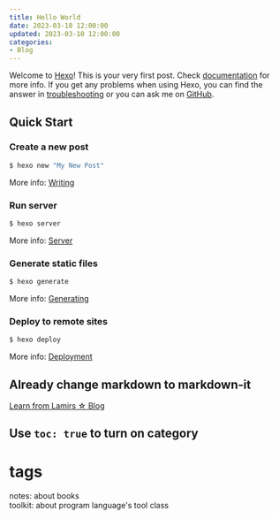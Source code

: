 ```yaml
---
title: Hello World
date: 2023-03-10 12:00:00
updated: 2023-03-10 12:00:00
categories:
- Blog
---
```

Welcome to [Hexo](https://hexo.io/)! This is your very first post. Check [documentation](https://hexo.io/docs/) for more info. If you get any problems when using Hexo, you can find the answer in [troubleshooting](https://hexo.io/docs/troubleshooting.html) or you can ask me on [GitHub](https://github.com/hexojs/hexo/issues).

## Quick Start

### Create a new post

``` bash
$ hexo new "My New Post"
```

More info: [Writing](https://hexo.io/docs/writing.html)

### Run server

``` bash
$ hexo server
```

More info: [Server](https://hexo.io/docs/server.html)

### Generate static files

``` bash
$ hexo generate
```

More info: [Generating](https://hexo.io/docs/generating.html)

### Deploy to remote sites

``` bash
$ hexo deploy
```

More info: [Deployment](https://hexo.io/docs/one-command-deployment.html)

## Already change markdown to markdown-it

[Learn from Lamirs ☆ Blog](https://lamirs.vercel.app/hexo-%E4%BD%BF%E7%94%A8%E6%B8%B2%E6%9F%93%E5%99%A8-hexo-renderer-markdown-it)

## Use `toc: true` to turn on category

# tags

notes: about books  
toolkit: about program language's tool class